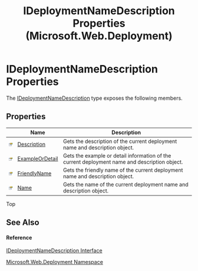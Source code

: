 ﻿---
title: IDeploymentNameDescription Properties (Microsoft.Web.Deployment)
TOCTitle: IDeploymentNameDescription Properties
ms:assetid: Properties.T:Microsoft.Web.Deployment.IDeploymentNameDescription
ms:mtpsurl: https://msdn.microsoft.com/en-us/library/microsoft.web.deployment.ideploymentnamedescription_properties(v=VS.90)
ms:contentKeyID: 20208946
ms.date: 05/02/2012
mtps_version: v=VS.90
---

# IDeploymentNameDescription Properties

The [IDeploymentNameDescription](ideploymentnamedescription-interface-microsoft-web-deployment.md) type exposes the following members.

## Properties

<table>
<thead>
<tr class="header">
<th> </th>
<th>Name</th>
<th>Description</th>
</tr>
</thead>
<tbody>
<tr class="odd">
<td><img src="images/Dd565996.pubproperty(en-us,VS.90).gif" title="Public property" alt="Public property" /></td>
<td><a href="ideploymentnamedescription-description-property-microsoft-web-deployment.md">Description</a></td>
<td>Gets the description of the current deployment name and description object.</td>
</tr>
<tr class="even">
<td><img src="images/Dd565996.pubproperty(en-us,VS.90).gif" title="Public property" alt="Public property" /></td>
<td><a href="ideploymentnamedescription-exampleordetail-property-microsoft-web-deployment.md">ExampleOrDetail</a></td>
<td>Gets the example or detail information of the current deployment name and description object.</td>
</tr>
<tr class="odd">
<td><img src="images/Dd565996.pubproperty(en-us,VS.90).gif" title="Public property" alt="Public property" /></td>
<td><a href="ideploymentnamedescription-friendlyname-property-microsoft-web-deployment.md">FriendlyName</a></td>
<td>Gets the friendly name of the current deployment name and description object.</td>
</tr>
<tr class="even">
<td><img src="images/Dd565996.pubproperty(en-us,VS.90).gif" title="Public property" alt="Public property" /></td>
<td><a href="ideploymentnamedescription-name-property-microsoft-web-deployment.md">Name</a></td>
<td>Gets the name of the current deployment name and description object.</td>
</tr>
</tbody>
</table>


Top

## See Also

#### Reference

[IDeploymentNameDescription Interface](ideploymentnamedescription-interface-microsoft-web-deployment.md)

[Microsoft.Web.Deployment Namespace](microsoft-web-deployment-namespace.md)

